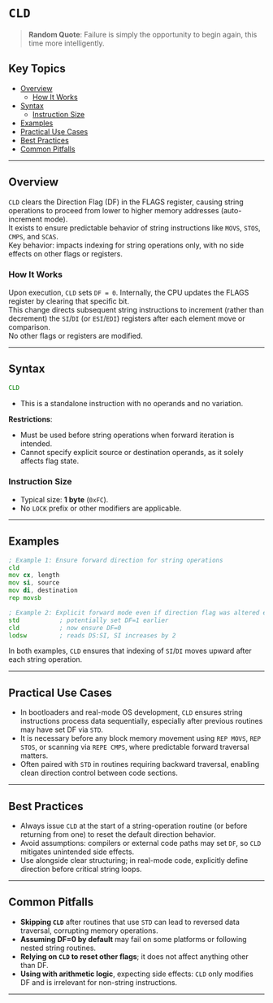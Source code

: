 # `CLD`

> **Random Quote**: Failure is simply the opportunity to begin again, this time more intelligently.

## Key Topics

- [Overview](#overview)
    - [How It Works](#how-it-works)
- [Syntax](#syntax)
    - [Instruction Size](#instruction-size)
- [Examples](#examples)
- [Practical Use Cases](#practical-use-cases)
- [Best Practices](#best-practices)
- [Common Pitfalls](#common-pitfalls)

---

## Overview

`CLD` clears the Direction Flag (DF) in the FLAGS register, causing string operations to proceed from lower to higher memory addresses (auto-increment mode).  
It exists to ensure predictable behavior of string instructions like `MOVS`, `STOS`, `CMPS`, and `SCAS`.  
Key behavior: impacts indexing for string operations only, with no side effects on other flags or registers.

### How It Works

Upon execution, `CLD` sets `DF = 0`. Internally, the CPU updates the FLAGS register by clearing that specific bit.  
This change directs subsequent string instructions to increment (rather than decrement) the `SI`/`DI` (or `ESI`/`EDI`) registers after each element move or comparison.  
No other flags or registers are modified.

---

## Syntax

```asm
CLD
```

* This is a standalone instruction with no operands and no variation.

**Restrictions**:

* Must be used before string operations when forward iteration is intended.
* Cannot specify explicit source or destination operands, as it solely affects flag state.

### Instruction Size

* Typical size: **1 byte** (`0xFC`).
* No `LOCK` prefix or other modifiers are applicable.

---

## Examples

```asm
; Example 1: Ensure forward direction for string operations
cld
mov cx, length
mov si, source
mov di, destination
rep movsb

; Example 2: Explicit forward mode even if direction flag was altered earlier
std           ; potentially set DF=1 earlier
cld           ; now ensure DF=0
lodsw         ; reads DS:SI, SI increases by 2
```

In both examples, `CLD` ensures that indexing of `SI`/`DI` moves upward after each string operation.

---

## Practical Use Cases

* In bootloaders and real-mode OS development, `CLD` ensures string instructions process data sequentially, especially after previous routines may have set DF via `STD`.
* It is necessary before any block memory movement using `REP MOVS`, `REP STOS`, or scanning via `REPE CMPS`, where predictable forward traversal matters.
* Often paired with `STD` in routines requiring backward traversal, enabling clean direction control between code sections.

---

## Best Practices

* Always issue `CLD` at the start of a string-operation routine (or before returning from one) to reset the default direction behavior.
* Avoid assumptions: compilers or external code paths may set `DF`, so `CLD` mitigates unintended side effects.
* Use alongside clear structuring; in real-mode code, explicitly define direction before critical string loops.

---

## Common Pitfalls

* **Skipping `CLD`** after routines that use `STD` can lead to reversed data traversal, corrupting memory operations.
* **Assuming DF=0 by default** may fail on some platforms or following nested string routines.
* **Relying on `CLD` to reset other flags**; it does not affect anything other than DF.
* **Using with arithmetic logic**, expecting side effects: `CLD` only modifies DF and is irrelevant for non-string instructions.

---
